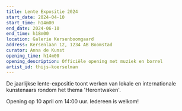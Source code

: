 ```yaml
---
title: Lente Expositie 2024
start_date: 2024-04-10
start_time: h14m00
end_date: 2024-06-10
end_time: h18m00
location: Galerie Kersenboomgaard
address: Kersenlaan 12, 1234 AB Boomstad
curator: Anna de Kunst
opening_time: h14m00
opening_description: Officiële opening met muziek en borrel
artist_id: thijs-koerselman
---
```


De jaarlijkse lente-expositie toont werken van lokale en internationale kunstenaars rondom het thema 'Herontwaken'.

Opening op 10 april om 14:00 uur. Iedereen is welkom!
